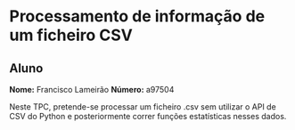 # Processamento de informação de um ficheiro CSV

## Aluno

**Nome:** Francisco Lameirão
**Número:** a97504

Neste TPC, pretende-se processar um ficheiro .csv sem utilizar o API de CSV do Python e posteriormente correr funções estatísticas nesses dados.
